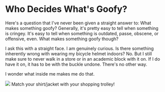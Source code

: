 # Who Decides What's Goofy?

Here's a question that I've never been given a straight answer to: What makes something goofy? Generally, it's pretty easy to tell when something is cringey. It's easy to tell when something is outdated, passe, obscene, or offensive, even. What makes something goofy though?

I ask this with a straight face. I am genuinely curious. Is there something inherently wrong with wearing my bicycle helmet indoors? No. But I still make sure to never walk in a store or in an academic block with it on. If I do have it on, it has to be with the buckle undone. There's no other way. 

I wonder what inside me makes me do that. 

<img src="../media/2023-12-25.jpg">
Match your shirt/jacket with your shopping trolley!